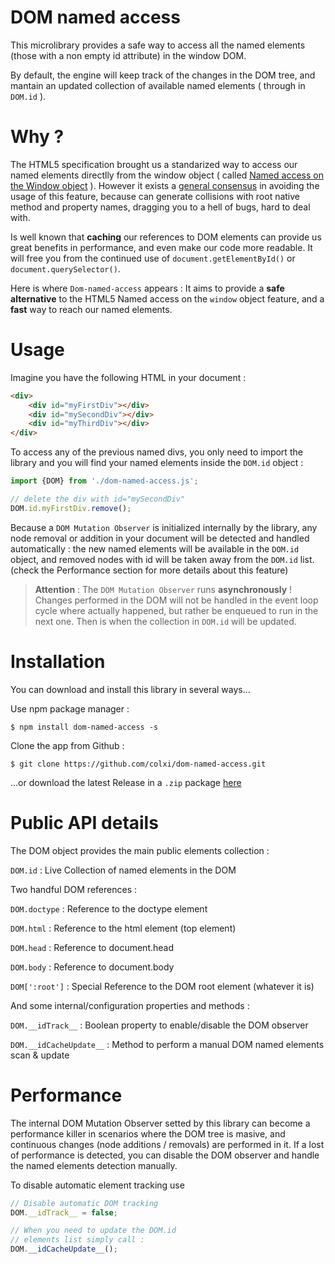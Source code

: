 # DOM named access
This microlibrary provides a safe way to access all the named elements (those with a non empty id attribute) in the window DOM. 

By default, the engine will keep track of the changes in the DOM tree, and mantain an updated collection of available named elements ( through in  `DOM.id` ).


# Why ?

The HTML5 specification brought us a standarized way to access our named elements directlly from the window object ( called  [Named access on the Window object](https://www.w3.org/TR/html5/browsers.html#named-access-on-the-window-object) ). However it exists a [general consensus](https://stackoverflow.com/questions/3434278/do-dom-tree-elements-with-ids-become-global-variables
) in avoiding the usage of this feature, because can generate collisions with root native method and property names, dragging you to a hell of bugs, hard to deal with.

Is well known that **caching** our references to DOM elements can provide us great benefits in performance, and even make our code more readable. It will free you from the continued use of `document.getElementById()` or `document.querySelector()`.

Here is where `Dom-named-access` appears : It aims to provide a **safe alternative** to the HTML5 Named access on the `window` object feature, and a **fast** way to reach our named elements.

# Usage

Imagine you have the following HTML in your document :

```html
<div>
    <div id="myFirstDiv"></div>
    <div id="mySecondDiv"></div>
    <div id="myThirdDiv"></div>
</div>
```

To access any of the previous named divs, you only need to import the library and you will find your named elements inside the  `DOM.id` object :

```javascript
import {DOM} from './dom-named-access.js';

// delete the div with id="mySecondDiv"
DOM.id.myFirstDiv.remove();
```

Because a `DOM Mutation Observer` is initialized internally by the library, any node removal or addition in your document will be detected and handled automatically : the new named elements will be available in the `DOM.id` object, and removed nodes with id will be taken away from the `DOM.id` list. (check the Performance section for more details about this feature)

> **Attention** : The `DOM Mutation Observer` runs **asynchronously** ! Changes performed in the DOM will not be handled in the event loop cycle where actually happened, but rather be enqueued to run in the next one. Then is when the collection in `DOM.id` will be updated.

# Installation
You can download and install this library in several ways...

Use npm package manager :
```
$ npm install dom-named-access -s
```

Clone the app from Github :
```
$ git clone https://github.com/colxi/dom-named-access.git
```
...or download the latest Release in a `.zip` package [here](https://github.com/colxi/dom-named-access/releases/latest)


# Public API details 

The DOM object provides the main public elements collection  :

`DOM.id` : Live Collection of named elements in the DOM

Two handful DOM references :

`DOM.doctype` :  Reference to the doctype element

`DOM.html` : Reference to the html element (top element) 

`DOM.head` : Reference to document.head

`DOM.body` : Reference to document.body

`DOM[':root']` : Special Reference to the DOM root element (whatever it is)

And some internal/configuration properties and methods :

`DOM.__idTrack__` : Boolean property to enable/disable the DOM observer  

`DOM.__idCacheUpdate__` : Method to perform a manual DOM named elements scan & update

# Performance

The internal DOM Mutation Observer setted by this library can become a performance killer in scenarios where the DOM tree is masive, and continuous changes (node additions / removals) are performed in it.
If a lost of performance is detected, you can disable the DOM observer and handle the named elements detection manually.

To disable automatic element tracking use
```javascript
// Disable automatic DOM tracking
DOM.__idTrack__ = false; 

// When you need to update the DOM.id 
// elements list simply call :
DOM.__idCacheUpdate__();
```
